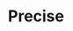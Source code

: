 ---
title: "Precise"
type: "role"
definitions:
    - title: ""
      positive: ""
      negative: ""
---